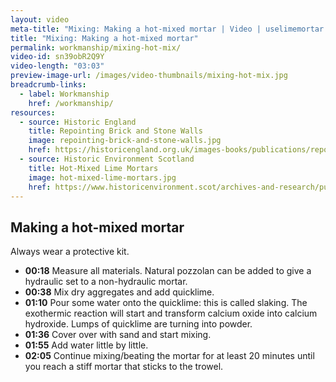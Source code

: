 ```yaml
---
layout: video
meta-title: "Mixing: Making a hot-mixed mortar | Video | uselimemortar.com"
title: "Mixing: Making a hot-mixed mortar"
permalink: workmanship/mixing-hot-mix/
video-id: sn39obR2Q9Y
video-length: "03:03"
preview-image-url: /images/video-thumbnails/mixing-hot-mix.jpg
breadcrumb-links: 
  - label: Workmanship
    href: /workmanship/
resources:
  - source: Historic England
    title: Repointing Brick and Stone Walls
    image: repointing-brick-and-stone-walls.jpg
    href: https://historicengland.org.uk/images-books/publications/repointing-brick-and-stone-walls/
  - source: Historic Environment Scotland
    title: Hot-Mixed Lime Mortars
    image: hot-mixed-lime-mortars.jpg
    href: https://www.historicenvironment.scot/archives-and-research/publications/publication/?publicationid=d49812ea-b515-4b33-a96c-a59500a5ef36
---
```


## Making a hot-mixed mortar
Always wear a protective kit. 

* **00:18** Measure all materials. Natural pozzolan can be added to give a hydraulic set to a non-hydraulic mortar. 
* **00:38** Mix dry aggregates and add quicklime.
*	**01:10** Pour some water onto the quicklime: this is called slaking. The exothermic reaction will start and transform calcium oxide into calcium hydroxide. Lumps of quicklime are turning into powder. 
* **01:36** Cover over with sand and start mixing. 
* **01:55** Add water little by little.
* **02:05** Continue mixing/beating the mortar for at least 20 minutes until you reach a stiff mortar that sticks to the trowel. 
